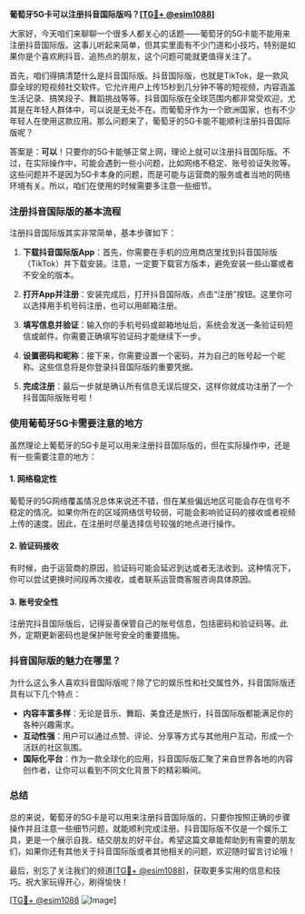**葡萄牙5G卡可以注册抖音国际版吗？[[TG💪+ @esim1088](https://t.me/s/esim1088)]**

大家好，今天咱们来聊聊一个很多人都关心的话题——葡萄牙的5G卡能不能用来注册抖音国际版。这事儿听起来简单，但其实里面有不少门道和小技巧，特别是如果你是个喜欢刷抖音、追热点的朋友，这个问题可能就更值得关注了。

首先，咱们得搞清楚什么是抖音国际版。抖音国际版，也就是TikTok，是一款风靡全球的短视频社交软件。它允许用户上传15秒到几分钟不等的短视频，内容涵盖生活记录、搞笑段子、舞蹈挑战等等。抖音国际版在全球范围内都非常受欢迎，尤其是在年轻人群体中，可以说是无处不在。而葡萄牙作为一个欧洲国家，也有不少年轻人在使用这款应用。那么问题来了，葡萄牙的5G卡能不能顺利注册抖音国际版呢？

答案是：**可以**！只要你的5G卡能够正常上网，理论上就可以注册抖音国际版。不过，在实际操作中，可能会遇到一些小问题，比如网络不稳定、账号验证失败等。这些问题并不是因为5G卡本身的问题，而是可能与运营商的服务或者当地的网络环境有关。所以，咱们在使用的时候需要多注意一些细节。

### 注册抖音国际版的基本流程

注册抖音国际版其实非常简单，基本步骤如下：

1. **下载抖音国际版App**：首先，你需要在手机的应用商店里找到抖音国际版（TikTok）并下载安装。注意，一定要下载官方版本，避免安装一些山寨或者不安全的版本。

2. **打开App并注册**：安装完成后，打开抖音国际版，点击“注册”按钮。这里你可以选择用手机号码注册，也可以用邮箱注册。

3. **填写信息并验证**：输入你的手机号码或邮箱地址后，系统会发送一条验证码短信或邮件。你需要正确填写验证码才能继续下一步。

4. **设置密码和昵称**：接下来，你需要设置一个密码，并为自己的账号起一个昵称。这些信息将是你登录抖音国际版的重要凭据。

5. **完成注册**：最后一步就是确认所有信息无误后提交，这样你就成功注册了一个抖音国际版账号啦！

### 使用葡萄牙5G卡需要注意的地方

虽然理论上葡萄牙的5G卡是可以用来注册抖音国际版的，但在实际操作中，还是有一些需要注意的地方：

#### 1. 网络稳定性
葡萄牙的5G网络覆盖情况总体来说还不错，但在某些偏远地区可能会存在信号不稳定的情况。如果你所在的区域网络信号较弱，可能会影响验证码的接收或者视频上传的速度。因此，在注册时尽量选择信号较强的地点进行操作。

#### 2. 验证码接收
有时候，由于运营商的原因，验证码可能会延迟到达或者无法收到。这种情况下，你可以尝试更换时间段再次接收，或者联系运营商客服咨询具体原因。

#### 3. 账号安全性
注册完抖音国际版后，记得妥善保管自己的账号信息，包括密码和验证码等。此外，定期更新密码也是保护账号安全的重要措施。

### 抖音国际版的魅力在哪里？

为什么这么多人喜欢抖音国际版呢？除了它的娱乐性和社交属性外，抖音国际版还具有以下几个特点：

- **内容丰富多样**：无论是音乐、舞蹈、美食还是旅行，抖音国际版都能满足你的各种兴趣需求。
- **互动性强**：用户可以通过点赞、评论、分享等方式与其他用户互动，形成一个活跃的社区氛围。
- **国际化平台**：作为一款全球化的应用，抖音国际版汇聚了来自世界各地的内容创作者，让你可以看到不同文化背景下的精彩瞬间。

### 总结

总的来说，葡萄牙的5G卡是可以用来注册抖音国际版的，只要你按照正确的步骤操作并且注意一些细节问题，就能顺利完成注册。抖音国际版不仅是一个娱乐工具，更是一个展示自我、结交朋友的好平台。希望这篇文章能帮助到有需要的朋友们，如果你还有其他关于抖音国际版或者其他相关的问题，欢迎随时留言讨论哦！

最后，别忘了关注我们的频道[[TG💪+ @esim1088](https://t.me/s/esim1088)]，获取更多实用的信息和技巧。祝大家玩得开心，刷得愉快！

[[TG💪+ @esim1088](https://t.me/s/esim1088) ![Image](https://i.postimg.cc/4NQfJmqS/Snipaste-2025-05-13-00-14-12.png)]